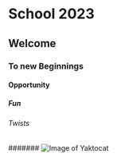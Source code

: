# School 2023
## Welcome
### To new Beginnings
#### Opportunity
##### Fun
###### Twists
####### ![Image of Yaktocat](https://octodex.github.com/images/yaktocat.png)
